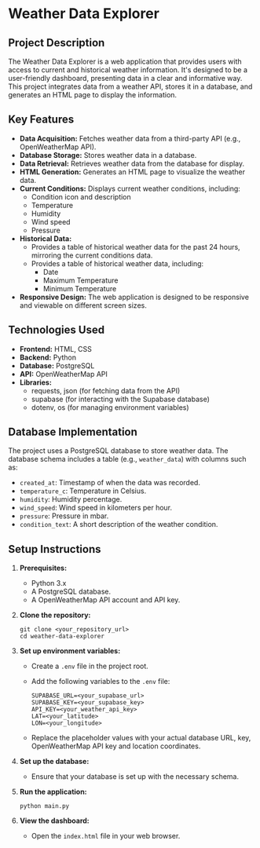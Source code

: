 # Weather Data Explorer

## Project Description

The Weather Data Explorer is a web application that provides users with access to current and historical weather information. It's designed to be a user-friendly dashboard, presenting data in a clear and informative way. This project integrates data from a weather API, stores it in a database, and generates an HTML page to display the information.

## Key Features

* **Data Acquisition:** Fetches weather data from a third-party API (e.g., OpenWeatherMap API).
* **Database Storage:** Stores weather data in a database.
* **Data Retrieval:** Retrieves weather data from the database for display.
* **HTML Generation:** Generates an HTML page to visualize the weather data.
* **Current Conditions:** Displays current weather conditions, including:
    * Condition icon and description
    * Temperature
    * Humidity
    * Wind speed
    * Pressure
* **Historical Data:**
    * Provides a table of historical weather data for the past 24 hours, mirroring the current conditions data.
    * Provides a table of historical weather data, including:
        * Date
        * Maximum Temperature
        * Minimum Temperature
* **Responsive Design:** The web application is designed to be responsive and viewable on different screen sizes.

## Technologies Used

* **Frontend:** HTML, CSS
* **Backend:** Python
* **Database:** PostgreSQL
* **API:** OpenWeatherMap API
* **Libraries:**
    * requests, json (for fetching data from the API)
    * supabase (for interacting with the Supabase database)
    * dotenv, os (for managing environment variables)

## Database Implementation

The project uses a PostgreSQL database to store weather data. The database schema includes a table (e.g., `weather_data`) with columns such as:

* `created_at`: Timestamp of when the data was recorded.
* `temperature_c`: Temperature in Celsius.
* `humidity`: Humidity percentage.
* `wind_speed`: Wind speed in kilometers per hour.
* `pressure`: Pressure in mbar.
* `condition_text`: A short description of the weather condition.

## Setup Instructions

1.  **Prerequisites:**

    * Python 3.x
    * A PostgreSQL database.
    * A OpenWeatherMap API account and API key.

2.  **Clone the repository:**

    ```
    git clone <your_repository_url>
    cd weather-data-explorer
    ```

3.  **Set up environment variables:**

    * Create a `.env` file in the project root.
    * Add the following variables to the `.env` file:

        ```
        SUPABASE_URL=<your_supabase_url>
        SUPABASE_KEY=<your_supabase_key>
        API_KEY=<your_weather_api_key>
        LAT=<your_latitude>
        LON=<your_longitude>
        ```

    * Replace the placeholder values with your actual database URL, key, OpenWeatherMap API key and location coordinates.


4.  **Set up the database:**

    * Ensure that your database is set up with the necessary schema.

5.  **Run the application:**

    ```
    python main.py
    ```

6.  **View the dashboard:**

    * Open the `index.html` file in your web browser.
